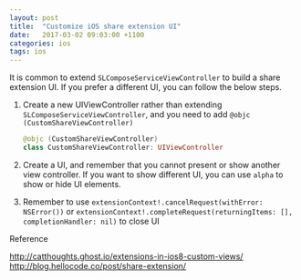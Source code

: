 ```yaml
---
layout: post
title:  "Customize iOS share extension UI"
date:   2017-03-02 09:03:00 +1100
categories: ios
tags: ios
---
```



It is common to extend `SLComposeServiceViewController` to build a share extension UI. If you prefer a different UI, you can follow the below steps.


1. Create a new UIViewController rather than extending `SLComposeServiceViewController`, and you need to add `@objc (CustomShareViewController)`

   ```swift
   @objc (CustomShareViewController)
   class CustomShareViewController: UIViewController
   ```

2. Create a UI, and remember that you cannot present or show another view controller. If you want to show different UI, you can use `alpha` to show or hide UI elements.

3. Remember to use `extensionContext!.cancelRequest(withError: NSError())` or `extensionContext!.completeRequest(returningItems: [], completionHandler: nil)` to close UI


Reference

http://catthoughts.ghost.io/extensions-in-ios8-custom-views/
http://blog.hellocode.co/post/share-extension/  
